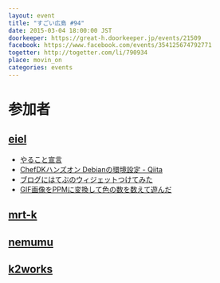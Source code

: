 ```yaml
---
layout: event
title: "すごい広島 #94"
date: 2015-03-04 18:00:00 JST
doorkeeper: https://great-h.doorkeeper.jp/events/21509
facebook: https://www.facebook.com/events/354125674792771
togetter: http://togetter.com/li/790934
place: movin_on
categories: events
---
```


# 参加者


## [eiel](https://github.com/eiel)

* [やること宣言](https://github.com/great-h/great-h.github.io/issues/1555)
* [ChefDKハンズオン Debianの環境設定 - Qiita](http://qiita.com/eielh/items/53025a09effec9bf5d62)
* [ブログにはてぶのウィジェットつけてみた](https://github.com/eiel/blog.eiel.info/commit/1160e252042b84495f9f8acbfb503d454c4a7743)
* [GIF画像をPPMに変換して色の数を数えて遊んだ](https://gist.github.com/eiel/ffe292eceb97c9290576)


## [mrt-k](https://github.com/mrt-k)


## [nemumu](https://github.com/nemumu)


## [k2works](https://github.com/k2works)
